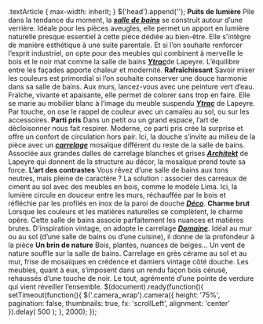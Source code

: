 ##
.textArticle {
max-width: inherit;
}
$('head').append('<link rel="stylesheet" href="https://www.lapeyre.fr/img/contrib/freehtml/js/diaporama/css/camera.css" type="text/css" />');
**Puits de lumière**
Pile dans la tendance du moment, la [**_salle de bains_**](https://www.lapeyre.fr/bain-CCU0002) se construit autour d’une verrière. Idéale pour les pièces aveugles, elle permet un apport en lumière naturelle presque essentiel à cette pièce dédiée au bien-être. Elle s'intègre de manière esthétique à une suite parentale. Et si l’on souhaite renforcer l’esprit industriel, on opte pour des meubles qui combinent à merveille le bois et le noir mat comme la salle de bains [**_Ytrac_**](https://www.lapeyre.fr/ytrac-CCN642290)de Lapeyre. L’équilibre entre les façades apporte chaleur et modernité.
**Rafraîchissant**
Savoir mixer les couleurs est primordial si l’on souhaite conserver une douce harmonie dans sa salle de bains. Aux murs, lancez-vous avec une peinture vert d’eau. Fraîche, vivante et apaisante, elle permet de colorer sans trop en faire. Elle se marie au mobilier blanc à l’image du meuble suspendu [**_Ytrac_**](https://www.lapeyre.fr/ytrac-CCN642290) de Lapeyre. Par touche, on ose le rappel de couleur avec un camaïeu au sol, ou sur les accessoires.
**Parti pris**
Dans un petit ou un grand espace, l’art de décloisonner nous fait respirer. Moderne, ce parti pris crée la surprise et offre un confort de circulation hors pair. Ici, la douche s’invite au milieu de la pièce avec un [**_carrelage_**](https://www.lapeyre.fr/sols-murs-CCU0007/carrelages-CCN0087) mosaïque différent du reste de la salle de bains. Associée aux grandes dalles de carrelage blanches et grises [**_Architekt_**](https://www.lapeyre.fr/carrelage-architekt-ii-299-x-899-cm-FPC651718) de Lapeyre qui donnent de la structure au décor, la mosaïque prend toute sa force.
**L’art des contrastes**
Vous rêvez d’une salle de bains aux tons neutres, mais pleine de caractère ? La solution : associer des carreaux de ciment au sol avec des meubles en bois, comme le modèle Lima. Ici, la lumière circule en douceur entre les murs, réchauffée par le bois et réfléchie par les profilés en inox de la paroi de douche [**_Déco_**](https://www.lapeyre.fr/paroi-de-retour-deco-FPC645136).
**Charme brut**
Lorsque les couleurs et les matières naturelles se complètent, le charme opère. Cette salle de bains associe parfaitement les nuances et matières brutes. D’inspiration vintage, on adopte le carrelage [**_Domaine_**](https://www.lapeyre.fr/carrelage-domaine-20-x-20-cm-FPC280345). Idéal au mur ou au sol (d’une salle de bains ou d’une cuisine), il donne de la profondeur à la pièce
**Un brin de nature**
Bois, plantes, nuances de beiges… Un vent de nature souffle sur la salle de bains. Carrelage en grès cérame au sol et au mur, frise de mosaïques en crédence et damiers vintage côté douche. Les meubles, quant à eux, s’imposent dans un rendu façon bois cérusé, rehaussés d’une touche de noir. Le tout, agrémenté d’une pointe de verdure qui vient réveiller l’ensemble.
$(document).ready(function(){
setTimeout(function(){
$('.camera_wrap').camera({
height: '75%',
pagination: false,
thumbnails: true,
fx: 'scrollLeft',
alignment: 'center'
}).delay( 500 );
}, 2000);
});